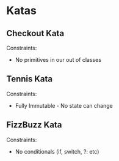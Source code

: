 # Katas
## Checkout Kata

Constraints:
* No primitives in our out of classes

## Tennis Kata

Constraints:
* Fully Immutable - No state can change

## FizzBuzz Kata

Constraints:
* No conditionals (if, switch, ?: etc)
